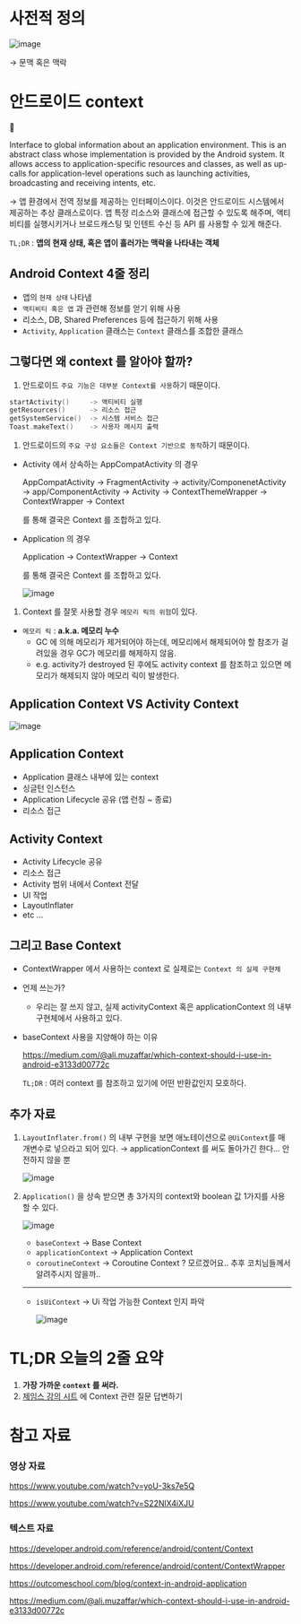 # 사전적 정의

![image](https://github.com/user-attachments/assets/ba771b8e-f15c-4382-afde-adec7e3e7986)

→ 문맥 혹은 맥락

# 안드로이드 context

<aside>
📌

Interface to global information about an application environment. This is an abstract class whose implementation is provided by the Android system. It allows access to application-specific resources and classes, as well as up-calls for application-level operations such as launching activities, broadcasting and receiving intents, etc.

</aside>

→ 앱 환경에서 전역 정보를 제공하는 인터페이스이다. 이것은 안드로이드 시스템에서 제공하는 추상 클래스로이다. 앱 특정 리소스와 클래스에 접근할 수 있도록 해주며, 액티비티를 실행시키거나 브로드캐스팅 및 인텐트 수신 등 API 를 사용할 수 있게 해준다.

`TL;DR` : **앱의 현재 상태, 혹은 앱이 흘러가는 맥락을 나타내는 객체**

## Android Context 4줄 정리

- 앱의 `현재 상태` 나타냄
- `액티비티 혹은 앱` 과 관련해 정보를 얻기 위해 사용
- 리소스, DB, Shared Preferences 등에 접근하기 위해 사용
- `Activity`, `Application` 클래스는 `Context` 클래스를 조합한 클래스

## 그렇다면 왜 context 를 알아야 할까?

1. 안드로이드 `주요 기능은 대부분 Context를 사용`하기 때문이다.

```kotlin
startActivity()     -> 액티비티 실행
getResources()      -> 리소스 접근
getSystemService()  -> 시스템 서비스 접근
Toast.makeText()    -> 사용자 메시지 출력
```

1. 안드로이드의 `주요 구성 요소들은 Context 기반으로 동작`하기 때문이다.
- Activity 에서 상속하는 AppCompatActivity 의 경우
    
    AppCompatActivity → FragmentActivity → activity/ComponenetActivity → app/ComponentActivity → Activity → ContextThemeWrapper → ContextWrapper → Context 
    
    를 통해 결국은 Context 를 조합하고 있다.
    
- Application 의 경우
    
    Application → ContextWrapper → Context 
    
    를 통해 결국은 Context 를 조합하고 있다.

    ![image](https://github.com/user-attachments/assets/d5d8cfc9-35e5-47d7-bca4-c59da355d3db)

    
1. Context 를 잘못 사용할 경우 `메모리 릭의 위험`이 있다.
- `메모리 릭` : **a.k.a. 메모리 누수**
    - GC 에 의해 메모리가 제거되어야 하는데, 메모리에서 해제되어야 할 참조가 걸려있을 경우 GC가 메모리를 해제하지 않음.
    - e.g. activity가 destroyed 된 후에도 activity context 를 참조하고 있으면 메모리가 해제되지 않아 메모리 릭이 발생한다.

## Application Context VS Activity Context

![image](https://github.com/user-attachments/assets/5c0ffe4b-1647-4522-ad76-f71a3bee7d49)



## Application Context

- Application 클래스 내부에 있는 context
- 싱글턴 인스턴스
- Application Lifecycle 공유 (앱 런칭 ~ 종료)
- 리소스 접근

## Activity Context

- Activity Lifecycle 공유
- 리소스 접근
- Activity 범위 내에서 Context 전달
- UI 작업
- LayoutInflater
- etc …

## 그리고 Base Context

- ContextWrapper 에서 사용하는 context 로 실제로는 `Context 의 실제 구현체`
- 언제 쓰는가?
    - 우리는 잘 쓰지 않고, 실제 activityContext 혹은 applicationContext 의 내부 구현체에서 사용하고 있다.
- baseContext 사용을 지양해야 하는 이유
    
    https://medium.com/@ali.muzaffar/which-context-should-i-use-in-android-e3133d00772c
    
    `TL;DR` : 여러 context 를 참조하고 있기에 어떤 반환값인지 모호하다.
    

## 추가 자료

1. `LayoutInflater.from()` 의 내부 구현을 보면 애노테이션으로 `@UiContext`를 매개변수로 넣으라고 되어 있다. → applicationContext 를 써도 돌아가긴 한다… 안전하지 않을 뿐
    
    ![image](https://github.com/user-attachments/assets/4fe5bba0-a2b8-42df-a786-a6c68b1b3e79)

    
2. `Application()` 을 상속 받으면 총 3가지의 context와 boolean 값 1가지를 사용할 수 있다.
    
    ![image](https://github.com/user-attachments/assets/835d518f-3fdd-4037-9d88-aff4aa818e8e)

    
    - `baseContext` → Base Context
    - `applicationContext` → Application Context
    - `coroutineContext` → Coroutine Context ? 모르겠어요.. 추후 코치님들께서 알려주시지 않을까..
    
    ---
    
    - `isUiContext` → Ui 작업 가능한 Context 인지 파악
        
        ![image](https://github.com/user-attachments/assets/c3d2f6c2-d38e-42b6-b50b-2940c02c58c8)

        

# TL;DR 오늘의 2줄 요약

1. **가장 가까운 `context` 를 써라.**
2. [제임스 강의 시트](https://docs.google.com/spreadsheets/d/1jDV1ufxlFmziu9aH4pEO9sjPAeyAVmuy5z5d25xbpzs/edit?gid=0#gid=0) 에 Context 관련 질문 답변하기

# 참고 자료

### 영상 자료

https://www.youtube.com/watch?v=yoU-3ks7e5Q

https://www.youtube.com/watch?v=S22NlX4iXJU

### 텍스트 자료

https://developer.android.com/reference/android/content/Context

https://developer.android.com/reference/android/content/ContextWrapper

https://outcomeschool.com/blog/context-in-android-application

https://medium.com/@ali.muzaffar/which-context-should-i-use-in-android-e3133d00772c
